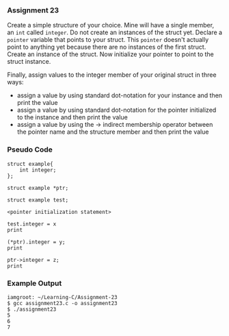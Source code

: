 ### Assignment 23

Create a simple structure of your choice. Mine will have a single member, an `int` called `integer`. Do not create an instances of the struct yet. Declare a `pointer` variable that points to your struct. This `pointer` doesn't actually point to anything yet because there are no instances of the first struct. Create an instance of the struct. Now initialize your pointer to point to the struct instance.

Finally, assign values to the integer member of your original struct in three ways:

* assign a value by using standard dot-notation for your instance and then print the value
* assign a value by using standard dot-notation for the pointer initialized to the instance and then print the value
* assign a value by using the -> indirect membership operator between the pointer name and the structure member and then print the value

### Pseudo Code

```
struct example{
    int integer;
};

struct example *ptr;

struct example test;

<pointer initialization statement>

test.integer = x
print

(*ptr).integer = y;
print

ptr->integer = z;
print
```

### Example Output

```
iamgroot: ~/Learning-C/Assignment-23
$ gcc assignment23.c -o assignment23
$ ./assignment23
5
6
7
```
